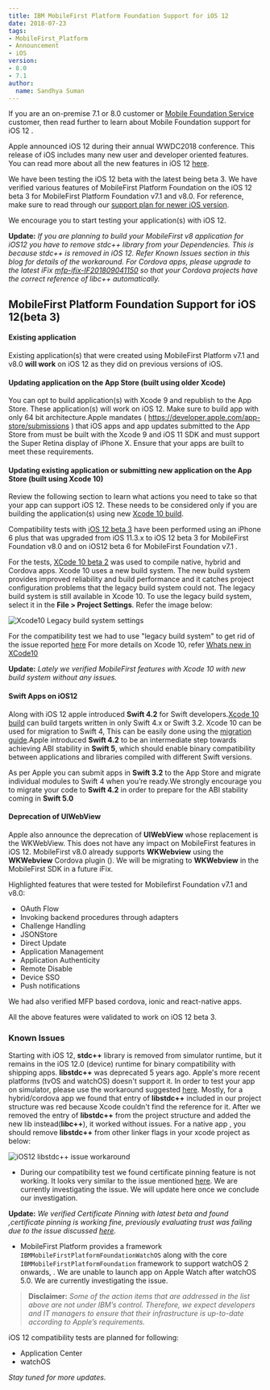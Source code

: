 ```yaml
---
title: IBM MobileFirst Platform Foundation Support for iOS 12
date: 2018-07-23
tags:
- MobileFirst_Platform
- Announcement
- iOS
version:
- 8.0
- 7.1
author:
  name: Sandhya Suman
---
```


If you are an on-premise 7.1 or 8.0 customer or [Mobile Foundation Service](https://console.bluemix.net/catalog/services/mobile-foundation) customer, then read further to learn about  Mobile Foundation support for iOS 12 .

Apple announced iOS 12 during their annual WWDC2018 conference. This release of iOS includes many new user and developer oriented features. You can read more about all the new features in iOS 12 [here](https://developer.apple.com/ios/whats-new/).

We have been testing the iOS 12 beta with the latest being beta 3. We have verified various features of MobileFirst Platform Foundation on the iOS 12 beta 3 for MobileFirst Platform Foundation v7.1 and v8.0. For reference, make sure to read through our [support plan for newer iOS version](https://mobilefirstplatform.ibmcloud.com/blog/2017/01/11/support-plan-for-next-android-ios-mobile-os/).

We encourage you to start testing your application(s) with iOS 12.

**Update:** *If you are planning to build your MobileFirst v8 application for iOS12  you have to remove stdc++ library from your Dependencies. This is because stdc++ is removed in iOS 12. Refer Known Issues section in this blog for details of the workaround.
For Cordova apps, please upgrade to the latest iFix [mfp-ifix-IF201809041150]({{site.baseurl}}/blog/2018/05/18/8-0-master-ifix-release/#collapse-mfp-ifix-IF201809041150) so that your Cordova projects have the correct reference of libc++ automatically.*


## MobileFirst Platform Foundation Support for iOS 12(beta 3)

#### Existing application
Existing application(s) that were created using MobileFirst Platform v7.1 and v8.0 **will work** on iOS 12 as they did on previous versions of iOS.

#### Updating application on the App Store (built using older Xcode)
You can opt to build application(s) with Xcode 9 and republish to the App Store. These application(s) will work on iOS 12. Make sure to build app with only 64 bit architecture.Apple mandates ( https://developer.apple.com/app-store/submissions ) that iOS apps and app updates submitted to the App Store from must be built with the Xcode 9 and iOS 11 SDK and must support the Super Retina display of iPhone X. Ensure that your apps are built to meet these requirements.

#### Updating existing application or submitting new application on the App Store (built using Xcode 10)
Review the following section to learn what actions you need to take so that your app can support iOS 12. These needs to be considered only if you are building the application(s) using new [Xcode 10 build](https://developer.apple.com/download).

Compatibility tests with [iOS 12 beta 3](https://developer.apple.com/download) have been performed using an iPhone 6 plus that was upgraded from iOS 11.3.x to iOS 12 beta 3 for MobileFirst Foundation v8.0 and on iOS12 beta 6 for MobileFirst Foundation v7.1 .

For the tests, [XCode 10 beta 2](https://developer.apple.com/download) was used to compile native, hybrid and Cordova apps. Xcode 10 uses a new build system. The new build system provides improved reliability and build performance and it catches project configuration problems that the legacy build system could not.
The legacy build system is still available in Xcode 10. To use the legacy build system, select it in the **File > Project Settings**. Refer the image below:

![Xcode10 Legacy build system settings]({{site.baseurl}}/assets/blog/2017-07-20-compatibility-tests-for-ios-12/xcode10-buildsystem.png)

For the compatibility test we had to use "legacy build system" to get rid of the issue reported [here](https://stackoverflow.com/questions/50718018/xcode-10-error-multiple-commands-produce)
For more details on Xcode 10, refer [Whats new in XCode10](https://developer.apple.com/xcode/whats-new/)  

**Update:** *Lately we verified MobileFirst features with Xcode 10 with new build system without any issues.*


#### Swift Apps on iOS12
Along with iOS 12 apple introduced **Swift 4.2** for Swift developers.[Xcode 10 build](https://developer.apple.com/download) can build targets written in only Swift 4.x or Swift 3.2. Xcode 10 can be used for migration to Swift 4, This can be easily done using the [migration guide](https://swift.org/migration-guide).Apple introduced  **Swift 4.2** to be an intermediate step towards achieving ABI stability in **Swift 5**, which should enable binary compatibility between applications and libraries compiled with different Swift versions.

As per Apple you can submit apps in **Swift 3.2** to the App Store and migrate individual modules to Swift 4 when you’re ready.We strongly encourage you to migrate your code to **Swift 4.2** in order to prepare for the ABI stability coming in **Swift 5.0**

#### Deprecation of UIWebView
Apple also announce the deprecation of **UIWebView** whose replacement is the WKWebView. This does not have any impact on MobileFirst features in iOS 12. MobileFirst v8.0 already supports **WKWebview** using the **WKWebview** Cordova plugin (). We will be migrating to **WKWebview** in the MobileFirst SDK in a future iFix.

Highlighted features that were tested for Mobilefirst Foundation v7.1 and v8.0:

* OAuth Flow
* Invoking backend procedures through adapters
* Challenge Handling
* JSONStore
* Direct Update
* Application Management
* Application Authenticity
* Remote Disable
* Device SSO
* Push notifications

We had also verified MFP based cordova, ionic and react-native apps.

All the above features were validated to work on iOS 12 beta 3.  

### Known Issues
Starting with iOS 12, **stdc++** library is removed from simulator runtime, but it remains in the iOS 12.0 (device) runtime for binary compatibility with shipping apps. **libstdc++** was deprecated 5 years ago. Apple's more recent platforms (tvOS and watchOS) doesn't support it.
In order to test your app on simulator, please use the workaround suggested [here](https://stackoverflow.com/questions/50694822/xcode-10-ios-12-does-not-contain-libstdc6-0-9).
Mostly, for a hybrid/cordova app we found that entry of **libstdc++** included in our project structure  was red because Xcode couldn't find the reference for it. After we removed the entry of **libstdc++** from the project structure and added the new lib instead(**libc++**), it worked without issues.
For a native app , you should remove **libstdc++** from other linker flags in your xcode project as below:

  ![iOS12 libstdc++  issue workaround]({{site.baseurl}}/assets/blog/2017-07-20-compatibility-tests-for-ios-12/ios12-stdlib-fix.png)

* During our compatibility test we found certificate pinning feature is not working. It looks very similar to the issue mentioned [here](https://github.com/AFNetworking/AFNetworking/issues/4229). We are currently investigating the issue. We will update here once we conclude our investigation.

**Update:** *We verified Certificate Pinning with latest beta and found ,certificate pinning is working fine, previously evaluating trust was failing due to the issue discussed [here](https://stackoverflow.com/questions/44952985/ios-11-and-12-installed-certificates-not-trusted-automatically-self-signed).*

* MobileFirst Platform provides a framework `IBMMobileFirstPlatformFoundationWatchOS` along with the core `IBMMobileFirstPlatformFoundation` framework to support watchOS 2 onwards, . We are unable to launch app on Apple Watch after watchOS 5.0. We are currently investigating the issue.

> **Disclaimer:** *Some of the action items that are addressed in the list above are not under IBM’s control. Therefore, we expect developers and IT managers to ensure that their infrastructure is up-to-date according to Apple’s requirements.*

iOS 12 compatibility tests are planned for following:

* Application Center
* watchOS

*Stay tuned for more updates.*
